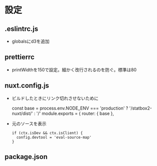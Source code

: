 # 設定
## .eslintrc.js
- globalsにd3を追加
## prettierrc
- printWidthを150で設定。細かく改行されるのを防ぐ。標準は80
## nuxt.config.js
- ビルドしたときにリンク切れさせないために

     
    const base = process.env.NODE_ENV === 'production' ? '/statbox2-nuxt/dist/' : '/'
    module.exports = {
      router: {
        base
      },

- 元のソースを表示  

    
      if (ctx.isDev && ctx.isClient) {
        config.devtool = 'eval-source-map'
      }
    
## package.json


